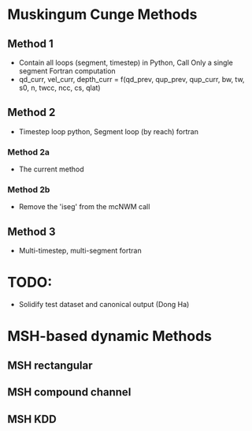 # Muskingum Cunge Methods
## Method 1
* Contain all loops (segment, timestep) in Python, Call Only a single segment Fortran computation
* qd_curr, vel_curr, depth_curr = f(qd_prev, qup_prev, qup_curr, bw, tw, s0, n, twcc, ncc, cs, qlat) 

## Method 2
* Timestep loop python, Segment loop (by reach) fortran 
### Method 2a
* The current method

### Method 2b
* Remove the 'iseg' from the mcNWM call

## Method 3
* Multi-timestep, multi-segment fortran


# TODO:
* Solidify test dataset and canonical output (Dong Ha)

# MSH-based dynamic Methods
## MSH rectangular

## MSH compound channel 

## MSH KDD

